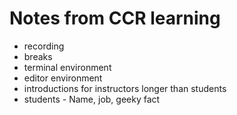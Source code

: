 # Notes from CCR learning

- recording
- breaks
- terminal environment
- editor environment
- introductions for instructors longer than students
- students - Name, job, geeky fact

